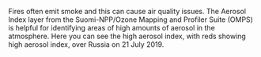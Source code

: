 Fires often emit smoke and this can cause air quality issues. The Aerosol Index layer from the Suomi-NPP/Ozone Mapping and Profiler Suite (OMPS) is helpful for identifying areas of high amounts of aerosol in the atmosphere. Here you can see the high aerosol index, with reds showing high aerosol index, over Russia on 21 July 2019.
